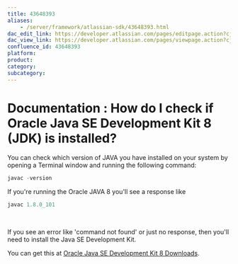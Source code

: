 ```yaml
---
title: 43648393
aliases:
    - /server/framework/atlassian-sdk/43648393.html
dac_edit_link: https://developer.atlassian.com/pages/editpage.action?cjm=wozere&pageId=43648393
dac_view_link: https://developer.atlassian.com/pages/viewpage.action?cjm=wozere&pageId=43648393
confluence_id: 43648393
platform:
product:
category:
subcategory:
---
```

# Documentation : How do I check if Oracle Java SE Development Kit 8 (JDK) is installed?

You can check which version of JAVA you have installed on your system by opening a Terminal window and running the following command:

``` java
javac -version
```

If you're running the Oracle JAVA 8 you'll see a response like 

``` java
javac 1.8.0_101
```

 

If you see an error like 'command not found' or just no response, then you'll need to install the Java SE Development Kit.  

You can get this at <a href="http://www.oracle.com/technetwork/java/javase/downloads/jdk8-downloads-2133151.html" class="external-link">Oracle Java SE Development Kit 8 Downloads</a>.












































































































































































































































































































































































































































































